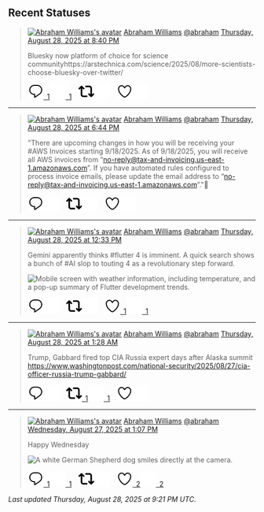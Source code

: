 ## Recent Statuses

> <a href="https://indieweb.social/@abraham"><img alt="Abraham Williams's avatar" src="https://cdn.masto.host/indiewebsocial/accounts/avatars/109/292/540/382/343/163/original/d00f2e03ce9c85b1.jpg" height="24" width="24" ></a> [Abraham Williams](https://indieweb.social/@abraham) [@abraham](https://indieweb.social/@abraham) [Thursday, August 28, 2025 at 8:40 PM](https://indieweb.social/@abraham/115108324022399871)
>
> Bluesky now platform of choice for science communityhttps://arstechnica.com/science/2025/08/more-scientists-choose-bluesky-over-twitter/
>
> [![Reply](./images/reply_light.svg#gh-light-mode-only "Reply")&ensp;1](https://indieweb.social/@abraham/115108324022399871#gh-light-mode-only)[![Reply](./images/reply.svg#gh-dark-mode-only "Reply")&ensp;1](https://indieweb.social/@abraham/115108324022399871#gh-dark-mode-only)&emsp;[![Boost](./images/retweet_light.svg#gh-light-mode-only "Boost")](https://indieweb.social/@abraham/115108324022399871#gh-light-mode-only)[![Boost](./images/retweet.svg#gh-dark-mode-only "Boost")](https://indieweb.social/@abraham/115108324022399871#gh-dark-mode-only)&emsp;[![Favorite](./images/like_light.svg#gh-light-mode-only "Favorite")](https://indieweb.social/@abraham/115108324022399871#gh-light-mode-only)[![Favorite](./images/like.svg#gh-dark-mode-only "Favorite")](https://indieweb.social/@abraham/115108324022399871#gh-dark-mode-only)


---

> <a href="https://indieweb.social/@abraham"><img alt="Abraham Williams's avatar" src="https://cdn.masto.host/indiewebsocial/accounts/avatars/109/292/540/382/343/163/original/d00f2e03ce9c85b1.jpg" height="24" width="24" ></a> [Abraham Williams](https://indieweb.social/@abraham) [@abraham](https://indieweb.social/@abraham) [Thursday, August 28, 2025 at 6:44 PM](https://indieweb.social/@abraham/115107867686530401)
>
> &quot;There are upcoming changes in how you will be receiving your #AWS Invoices starting 9/18/2025. As of 9/18/2025, you will receive all AWS invoices from “no-reply@tax-and-invoicing.us-east-1.amazonaws.com”. If you have automated rules configured to process invoice emails, please update the email address to “no-reply@tax-and-invoicing.us-east-1.amazonaws.com”.&quot;🤨
>
> [![Reply](./images/reply_light.svg#gh-light-mode-only "Reply")](https://indieweb.social/@abraham/115107867686530401#gh-light-mode-only)[![Reply](./images/reply.svg#gh-dark-mode-only "Reply")](https://indieweb.social/@abraham/115107867686530401#gh-dark-mode-only)&emsp;[![Boost](./images/retweet_light.svg#gh-light-mode-only "Boost")](https://indieweb.social/@abraham/115107867686530401#gh-light-mode-only)[![Boost](./images/retweet.svg#gh-dark-mode-only "Boost")](https://indieweb.social/@abraham/115107867686530401#gh-dark-mode-only)&emsp;[![Favorite](./images/like_light.svg#gh-light-mode-only "Favorite")](https://indieweb.social/@abraham/115107867686530401#gh-light-mode-only)[![Favorite](./images/like.svg#gh-dark-mode-only "Favorite")](https://indieweb.social/@abraham/115107867686530401#gh-dark-mode-only)


---

> <a href="https://indieweb.social/@abraham"><img alt="Abraham Williams's avatar" src="https://cdn.masto.host/indiewebsocial/accounts/avatars/109/292/540/382/343/163/original/d00f2e03ce9c85b1.jpg" height="24" width="24" ></a> [Abraham Williams](https://indieweb.social/@abraham) [@abraham](https://indieweb.social/@abraham) [Thursday, August 28, 2025 at 12:33 PM](https://indieweb.social/@abraham/115106407678752023)
>
> Gemini apparently thinks #flutter 4 is imminent. A quick search shows a bunch of #AI slop to touting 4 as a revolutionary step forward.
>
> ![Mobile screen with weather information, including temperature, and a pop-up summary of Flutter development trends.](https://cdn.masto.host/indiewebsocial/media_attachments/files/115/106/391/325/121/623/original/f3d52e56e0633acc.jpeg)
>
> [![Reply](./images/reply_light.svg#gh-light-mode-only "Reply")](https://indieweb.social/@abraham/115106407678752023#gh-light-mode-only)[![Reply](./images/reply.svg#gh-dark-mode-only "Reply")](https://indieweb.social/@abraham/115106407678752023#gh-dark-mode-only)&emsp;[![Boost](./images/retweet_light.svg#gh-light-mode-only "Boost")](https://indieweb.social/@abraham/115106407678752023#gh-light-mode-only)[![Boost](./images/retweet.svg#gh-dark-mode-only "Boost")](https://indieweb.social/@abraham/115106407678752023#gh-dark-mode-only)&emsp;[![Favorite](./images/like_light.svg#gh-light-mode-only "Favorite")&ensp;1](https://indieweb.social/@abraham/115106407678752023#gh-light-mode-only)[![Favorite](./images/like.svg#gh-dark-mode-only "Favorite")&ensp;1](https://indieweb.social/@abraham/115106407678752023#gh-dark-mode-only)


---

> <a href="https://indieweb.social/@abraham"><img alt="Abraham Williams's avatar" src="https://cdn.masto.host/indiewebsocial/accounts/avatars/109/292/540/382/343/163/original/d00f2e03ce9c85b1.jpg" height="24" width="24" ></a> [Abraham Williams](https://indieweb.social/@abraham) [@abraham](https://indieweb.social/@abraham) [Thursday, August 28, 2025 at 1:28 AM](https://indieweb.social/@abraham/115103793091216849)
>
> Trump, Gabbard fired top CIA Russia expert days after Alaska summit https://www.washingtonpost.com/national-security/2025/08/27/cia-officer-russia-trump-gabbard/
>
> [![Reply](./images/reply_light.svg#gh-light-mode-only "Reply")](https://indieweb.social/@abraham/115103793091216849#gh-light-mode-only)[![Reply](./images/reply.svg#gh-dark-mode-only "Reply")](https://indieweb.social/@abraham/115103793091216849#gh-dark-mode-only)&emsp;[![Boost](./images/retweet_light.svg#gh-light-mode-only "Boost")&ensp;1](https://indieweb.social/@abraham/115103793091216849#gh-light-mode-only)[![Boost](./images/retweet.svg#gh-dark-mode-only "Boost")&ensp;1](https://indieweb.social/@abraham/115103793091216849#gh-dark-mode-only)&emsp;[![Favorite](./images/like_light.svg#gh-light-mode-only "Favorite")](https://indieweb.social/@abraham/115103793091216849#gh-light-mode-only)[![Favorite](./images/like.svg#gh-dark-mode-only "Favorite")](https://indieweb.social/@abraham/115103793091216849#gh-dark-mode-only)


---

> <a href="https://indieweb.social/@abraham"><img alt="Abraham Williams's avatar" src="https://cdn.masto.host/indiewebsocial/accounts/avatars/109/292/540/382/343/163/original/d00f2e03ce9c85b1.jpg" height="24" width="24" ></a> [Abraham Williams](https://indieweb.social/@abraham) [@abraham](https://indieweb.social/@abraham) [Wednesday, August 27, 2025 at 1:07 PM](https://indieweb.social/@abraham/115100881917168010)
>
> Happy Wednesday
>
> ![A white German Shepherd dog smiles directly at the camera.](https://cdn.masto.host/indiewebsocial/media_attachments/files/115/100/881/183/733/327/original/7e9bb991f6ed31ad.jpg)
>
> [![Reply](./images/reply_light.svg#gh-light-mode-only "Reply")&ensp;1](https://indieweb.social/@abraham/115100881917168010#gh-light-mode-only)[![Reply](./images/reply.svg#gh-dark-mode-only "Reply")&ensp;1](https://indieweb.social/@abraham/115100881917168010#gh-dark-mode-only)&emsp;[![Boost](./images/retweet_light.svg#gh-light-mode-only "Boost")](https://indieweb.social/@abraham/115100881917168010#gh-light-mode-only)[![Boost](./images/retweet.svg#gh-dark-mode-only "Boost")](https://indieweb.social/@abraham/115100881917168010#gh-dark-mode-only)&emsp;[![Favorite](./images/like_light.svg#gh-light-mode-only "Favorite")&ensp;2](https://indieweb.social/@abraham/115100881917168010#gh-light-mode-only)[![Favorite](./images/like.svg#gh-dark-mode-only "Favorite")&ensp;2](https://indieweb.social/@abraham/115100881917168010#gh-dark-mode-only)


_Last updated Thursday, August 28, 2025 at 9:21 PM UTC._
